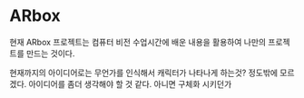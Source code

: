 # ARbox


현재 ARbox 프로젝트는 컴퓨터 비전 수업시간에 배운 내용을 활용하여 나만의 프로젝트를 만드는 것이다.

현재까지의 아이디어로는 무언가를 인식해서 캐릭터가 나타나게 하는것? 정도밖에 모르겠다.
아이디어를 좀더 생각해야 할 것 같다. 아니면 구체화 시키던가
